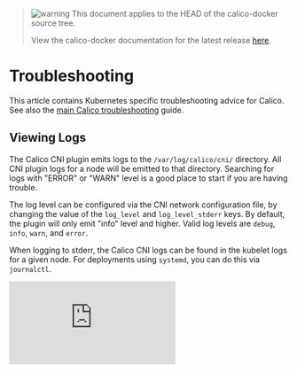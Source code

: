 <!--- master only -->
> ![warning](../../images/warning.png) This document applies to the HEAD of the calico-docker source tree.
>
> View the calico-docker documentation for the latest release [here](https://github.com/projectcalico/calico-containers/blob/v0.20.0/README.md).
<!--- else
> You are viewing the calico-docker documentation for release **release**.
<!--- end of master only -->

# Troubleshooting
This article contains Kubernetes specific troubleshooting advice for Calico.  See also the [main Calico troubleshooting](../../Troubleshooting.md) guide.

## Viewing Logs
The Calico CNI plugin emits logs to the `/var/log/calico/cni/` directory.  All CNI plugin logs for a node will be emitted to
that directory.  Searching for logs with "ERROR" or "WARN" level is a good place to start if you are having trouble. 

The log level can be configured via the CNI network configuration file, by changing the value of the `log_level` and `log_level_stderr` keys.
By default, the plugin will only emit "info" level and higher.  Valid log levels are `debug`, `info`, `warn`, and
`error`.

When logging to stderr, the Calico CNI logs can be found in the kubelet logs for a given node.  For deployments using `systemd`,
you can do this via `journalctl`.


[![Analytics](https://calico-ga-beacon.appspot.com/UA-52125893-3/calico-containers/docs/cni/kubernetes/Troubleshooting.md?pixel)](https://github.com/igrigorik/ga-beacon)
